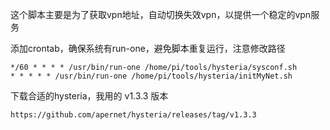 这个脚本主要是为了获取vpn地址，自动切换失效vpn，以提供一个稳定的vpn服务

添加crontab，确保系统有run-one，避免脚本重复运行，注意修改路径
```shell
*/60 * * * * /usr/bin/run-one /home/pi/tools/hysteria/sysconf.sh
* * * * * /usr/bin/run-one /home/pi/tools/hysteria/initMyNet.sh
```

下载合适的hysteria，我用的 v1.3.3 版本

```shell
https://github.com/apernet/hysteria/releases/tag/v1.3.3
```
